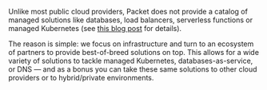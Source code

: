 <!--<meta>
{
    "title":"Managed Services",
    "description":"Learn more about managed services at Packet",
    "date": "2019/11/26",
    "tag":["Managed services"]
}
</meta>-->

Unlike most public cloud providers, Packet does not provide a catalog of managed solutions like databases, load balancers, serverless functions or managed Kubernetes (see [this blog post](https://www.packet.com/blog/oops-we-forgot-to-build-a-managed-kubernetes-service/) for details). 

The reason is simple: we focus on infrastructure and turn to an ecosystem of partners to provide best-of-breed solutions on top. This allows for a wide variety of solutions to tackle managed Kubernetes, databases-as-service, or DNS — and as a bonus you can take these same solutions to other cloud providers or to hybrid/private environments.
